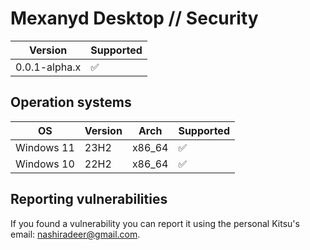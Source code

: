 # Mexanyd Desktop // Security

| Version       | Supported          |
| ------------- | ------------------ |
| 0.0.1-alpha.x | :white_check_mark: |

## Operation systems

| OS         | Version | Arch   | Supported          |
| ---------- | ------- | ------ | ------------------ |
| Windows 11 | 23H2    | x86_64 | :white_check_mark: |
| Windows 10 | 22H2    | x86_64 | :white_check_mark: |

## Reporting vulnerabilities

If you found a vulnerability you can report it using the personal Kitsu's email: [nashiradeer@gmail.com](mailto:nashiradeer@gmail.com).
